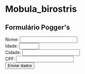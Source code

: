 # Mobula_birostris

<!DOCTYPE html>
<html>

<head>
  <meta charset="utf-8">
  <meta name="viewport" content="width=device-width">
  <title>replit</title>
  <link href="style.css" rel="stylesheet" type="text/css" />
</head>
<h2>Formulário Pogger's</h2>
<body>
  <form>
<div>
  <label for="nome">Nome:</label>
  <input type="text" id="nome" name="usuario_nome" />
</div>
  <div>
    <label for="idade">Idade:</label>
    <input type="number" id="idade" name="usuario_idade" 
      min="1" max="100"/>
  </div>
  <div>
    <label for="cidade">Cidade:</label>
    <input type="text" id="cidade" name="usuario_cidade"/>
  </div>
  <label for="cpf">CPF:</label>
  <input type="text" id="cpf" name="usuario_cpf"/>
  </div>              
  
  <div class="button">
    <button type="submit">Enviar dados</button>
  </div>
  </form>
  <script src="script.js"></script>
</body>

</html>
